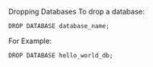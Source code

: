 Dropping Databases
To drop a database:

`DROP DATABASE database_name;`

For Example:

`DROP DATABASE hello_world_db; `